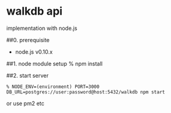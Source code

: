 # walkdb api

implementation with node.js

##0. prerequisite
-  node.js v0.10.x

##1. node module setup
    % npm install

##2. start server

    % NODE_ENV=(environment) PORT=3000 DB_URL=postgres://user:password@host:5432/walkdb npm start

or use pm2 etc
